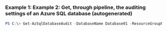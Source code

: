 ### Example 1: Example 2: Get, through pipeline, the auditing settings of an Azure SQL database (autogenerated)
```powershell
PS C:\> Get-AzSqlDatabaseAudit -DatabaseName Database01 -ResourceGroupName ResourceGroup01 -ServerName Server01
```

